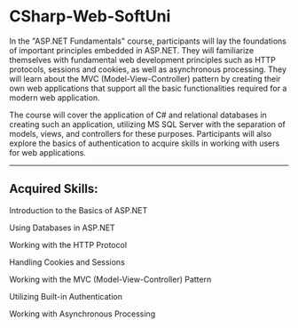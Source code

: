 # CSharp-Web-SoftUni
In the "ASP.NET Fundamentals" course, participants will lay the foundations of important principles embedded in ASP.NET. They will familiarize themselves with fundamental web development principles such as HTTP protocols, sessions and cookies, as well as asynchronous processing. They will learn about the MVC (Model-View-Controller) pattern by creating their own web applications that support all the basic functionalities required for a modern web application.

The course will cover the application of C# and relational databases in creating such an application, utilizing MS SQL Server with the separation of models, views, and controllers for these purposes. Participants will also explore the basics of authentication to acquire skills in working with users for web applications.

---

Acquired Skills:
--
Introduction to the Basics of ASP.NET

Using Databases in ASP.NET

Working with the HTTP Protocol

Handling Cookies and Sessions

Working with the MVC (Model-View-Controller) Pattern

Utilizing Built-in Authentication

Working with Asynchronous Processing
